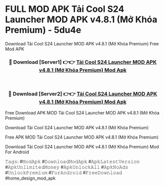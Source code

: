 # FULL MOD APK Tải Cool S24 Launcher MOD APK v4.8.1 (Mở Khóa Premium) - 5du4e
Download Tải Cool S24 Launcher MOD APK v4.8.1 (Mở Khóa Premium) Free Mod APK

<div align="center">
<h3>🔴 Download [Server1] 👉👉 <a href="https://apk-comot.site?title=Tải_Cool_S24_Launcher_MOD_APK_v4.8.1_(Mở_Khóa_Premium)">Tải Cool S24 Launcher MOD APK v4.8.1 (Mở Khóa Premium) Mod Apk</a></h3><br>

<h3>🔴 Download [Server2] 👉👉 <a href="https://apk-comot.site?title=Tải_Cool_S24_Launcher_MOD_APK_v4.8.1_(Mở_Khóa_Premium)">Tải Cool S24 Launcher MOD APK v4.8.1 (Mở Khóa Premium) Mod Apk</a></h3>
</div>


Free Download APK MOD Tải Cool S24 Launcher MOD APK v4.8.1 (Mở Khóa Premium)

Download Tải Cool S24 Launcher MOD APK v4.8.1 (Mở Khóa Premium) 

Free APK MOD Tải Cool S24 Launcher MOD APK v4.8.1 (Mở Khóa Premium) 

Download Tải Cool S24 Launcher MOD APK v4.8.1 (Mở Khóa Premium) Mod For Android

𝚃𝚊𝚐𝚜: #𝙼𝚘𝚍𝙰𝚙𝚔 #𝙳𝚘𝚠𝚗𝚕𝚘𝚊𝚍𝙼𝚘𝚍𝙰𝚙𝚔 #𝙰𝚙𝚔𝙻𝚊𝚝𝚎𝚜𝚝𝚅𝚎𝚛𝚜𝚒𝚘𝚗 #𝙰𝚙𝚔𝚄𝚗𝚕𝚒𝚖𝚒𝚝𝚎𝚍𝙼𝚘𝚗𝚎𝚢 #𝙰𝚙𝚔𝚄𝚗𝚕𝚘𝚌𝚔𝙰𝚕𝚕 #𝙰𝚙𝚔𝙽𝚘𝙰𝚍𝚜 #𝚄𝚗𝚕𝚘𝚌𝚔𝙿𝚛𝚎𝚖𝚒𝚞𝚖 #𝙵𝚘𝚛𝙰𝚗𝚍𝚛𝚘𝚒𝚍 #𝙵𝚛𝚎𝚎𝙳𝚘𝚠𝚗𝚕𝚘𝚊𝚍 #home_design_mod_apk